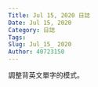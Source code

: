 ```yaml
---
Title: Jul 15, 2020 日誌
Date: Jul 15, 2020
Category: 日誌
Tags: 
Slug: Jul_15_ 2020
Author: 40723150
---
```

調整背英文單字的模式。
<!-- PELICAN_END_SUMMARY -->

